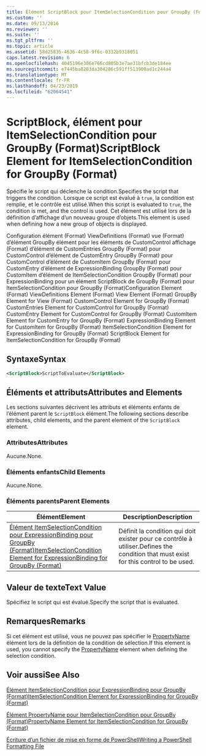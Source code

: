 ```yaml
---
title: Élément ScriptBlock pour ItemSelectionCondition pour GroupBy (Format) | Microsoft Docs
ms.custom: ''
ms.date: 09/13/2016
ms.reviewer: ''
ms.suite: ''
ms.tgt_pltfrm: ''
ms.topic: article
ms.assetid: 58d25835-4636-4c58-9f6c-0332b9318051
caps.latest.revision: 6
ms.openlocfilehash: 4045196e306e766cd805b3e7ae31bfcb3de184ee
ms.sourcegitcommit: e7445ba8203da304286c591ff513900ad1c244a4
ms.translationtype: MT
ms.contentlocale: fr-FR
ms.lasthandoff: 04/23/2019
ms.locfileid: "62064541"
---
```

# <a name="scriptblock-element-for-itemselectioncondition-for-groupby-format"></a><span data-ttu-id="694ba-102">ScriptBlock, élément pour ItemSelectionCondition pour GroupBy (Format)</span><span class="sxs-lookup"><span data-stu-id="694ba-102">ScriptBlock Element for ItemSelectionCondition for GroupBy (Format)</span></span>

<span data-ttu-id="694ba-103">Spécifie le script qui déclenche la condition.</span><span class="sxs-lookup"><span data-stu-id="694ba-103">Specifies the script that triggers the condition.</span></span> <span data-ttu-id="694ba-104">Lorsque ce script est évalué à `true`, la condition est remplie, et le contrôle est utilisé.</span><span class="sxs-lookup"><span data-stu-id="694ba-104">When this script is evaluated to `true`, the condition is met, and the control is used.</span></span> <span data-ttu-id="694ba-105">Cet élément est utilisé lors de la définition d’affichage d’un nouveau groupe d’objets.</span><span class="sxs-lookup"><span data-stu-id="694ba-105">This element is used when defining how a new group of objects is displayed.</span></span>

<span data-ttu-id="694ba-106">Configuration élément (Format) ViewDefinitions (Format) vue (Format) d’élément GroupBy élément pour les éléments de CustomControl affichage (Format) d’élément de CustomEntries GroupBy (Format) pour CustomControl d’élément de CustomEntry GroupBy (Format) pour CustomControl d’élément de CustomItem GroupBy (Format) pour CustomEntry d’élément de ExpressionBinding GroupBy (Format) pour CustomItem d’élément de ItemSelectionCondition GroupBy (Format) pour ExpressionBinding pour un élément ScriptBlock de GroupBy (Format) pour ItemSelectionCondition pour GroupBy (Format)</span><span class="sxs-lookup"><span data-stu-id="694ba-106">Configuration Element (Format) ViewDefinitions Element (Format) View Element (Format) GroupBy Element for View (Format) CustomControl Element for GroupBy (Format) CustomEntries Element for CustomControl for GroupBy (Format) CustomEntry Element for CustomControl for GroupBy (Format) CustomItem Element for CustomEntry for GroupBy (Format) ExpressionBinding Element for CustomItem for GroupBy (Format) ItemSelectionCondition Element for ExpressionBinding for GroupBy (Format) ScriptBlock Element for ItemSelectionCondition for GroupBy (Format)</span></span>

## <a name="syntax"></a><span data-ttu-id="694ba-107">Syntaxe</span><span class="sxs-lookup"><span data-stu-id="694ba-107">Syntax</span></span>

```xml
<ScriptBlock>ScriptToEvaluate</ScriptBlock>
```

## <a name="attributes-and-elements"></a><span data-ttu-id="694ba-108">Éléments et attributs</span><span class="sxs-lookup"><span data-stu-id="694ba-108">Attributes and Elements</span></span>

<span data-ttu-id="694ba-109">Les sections suivantes décrivent les attributs et éléments enfants de l’élément parent le `ScriptBlock` élément.</span><span class="sxs-lookup"><span data-stu-id="694ba-109">The following sections describe attributes, child elements, and the parent element of the `ScriptBlock` element.</span></span>

### <a name="attributes"></a><span data-ttu-id="694ba-110">Attributes</span><span class="sxs-lookup"><span data-stu-id="694ba-110">Attributes</span></span>

<span data-ttu-id="694ba-111">Aucune.</span><span class="sxs-lookup"><span data-stu-id="694ba-111">None.</span></span>

### <a name="child-elements"></a><span data-ttu-id="694ba-112">Éléments enfants</span><span class="sxs-lookup"><span data-stu-id="694ba-112">Child Elements</span></span>

<span data-ttu-id="694ba-113">Aucune.</span><span class="sxs-lookup"><span data-stu-id="694ba-113">None.</span></span>

### <a name="parent-elements"></a><span data-ttu-id="694ba-114">Éléments parents</span><span class="sxs-lookup"><span data-stu-id="694ba-114">Parent Elements</span></span>

|<span data-ttu-id="694ba-115">Élément</span><span class="sxs-lookup"><span data-stu-id="694ba-115">Element</span></span>|<span data-ttu-id="694ba-116">Description</span><span class="sxs-lookup"><span data-stu-id="694ba-116">Description</span></span>|
|-------------|-----------------|
|[<span data-ttu-id="694ba-117">Élément ItemSelectionCondition pour ExpressionBinding pour GroupBy (Format)</span><span class="sxs-lookup"><span data-stu-id="694ba-117">ItemSelectionCondition Element for ExpressionBinding for GroupBy (Format)</span></span>](./itemselectioncondition-element-for-expressionbinding-for-groupby-format.md)|<span data-ttu-id="694ba-118">Définit la condition qui doit exister pour ce contrôle à utiliser.</span><span class="sxs-lookup"><span data-stu-id="694ba-118">Defines the condition that must exist for this control to be used.</span></span>|

## <a name="text-value"></a><span data-ttu-id="694ba-119">Valeur de texte</span><span class="sxs-lookup"><span data-stu-id="694ba-119">Text Value</span></span>

<span data-ttu-id="694ba-120">Spécifiez le script qui est évalué.</span><span class="sxs-lookup"><span data-stu-id="694ba-120">Specify the script that is evaluated.</span></span>

## <a name="remarks"></a><span data-ttu-id="694ba-121">Remarques</span><span class="sxs-lookup"><span data-stu-id="694ba-121">Remarks</span></span>

<span data-ttu-id="694ba-122">Si cet élément est utilisé, vous ne pouvez pas spécifier le [PropertyName](./propertyname-element-for-itemselectioncondition-for-groupby-format.md) élément lors de la définition de la condition de sélection.</span><span class="sxs-lookup"><span data-stu-id="694ba-122">If this element is used, you cannot specify the [PropertyName](./propertyname-element-for-itemselectioncondition-for-groupby-format.md) element when defining the selection condition.</span></span>

## <a name="see-also"></a><span data-ttu-id="694ba-123">Voir aussi</span><span class="sxs-lookup"><span data-stu-id="694ba-123">See Also</span></span>

[<span data-ttu-id="694ba-124">Élément ItemSelectionCondition pour ExpressionBinding pour GroupBy (Format)</span><span class="sxs-lookup"><span data-stu-id="694ba-124">ItemSelectionCondition Element for ExpressionBinding for GroupBy (Format)</span></span>](./itemselectioncondition-element-for-expressionbinding-for-groupby-format.md)

[<span data-ttu-id="694ba-125">Élément PropertyName pour ItemSelectionCondition pour GroupBy (Format)</span><span class="sxs-lookup"><span data-stu-id="694ba-125">PropertyName Element for ItemSelectionCondition for GroupBy (Format)</span></span>](./propertyname-element-for-itemselectioncondition-for-groupby-format.md)

[<span data-ttu-id="694ba-126">Écriture d’un fichier de mise en forme de PowerShell</span><span class="sxs-lookup"><span data-stu-id="694ba-126">Writing a PowerShell Formatting File</span></span>](./writing-a-powershell-formatting-file.md)
